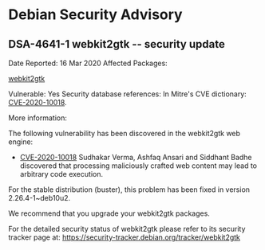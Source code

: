 
Debian Security Advisory
========================


DSA-4641-1 webkit2gtk -- security update
----------------------------------------



Date Reported:
16 Mar 2020
Affected Packages:

[webkit2gtk](https://packages.debian.org/src:webkit2gtk)

Vulnerable:
Yes
Security database references:
In Mitre's CVE dictionary: [CVE-2020-10018](https://security-tracker.debian.org/tracker/CVE-2020-10018).  

More information:

The following vulnerability has been discovered in the webkit2gtk web
engine:


* [CVE-2020-10018](https://security-tracker.debian.org/tracker/CVE-2020-10018)
Sudhakar Verma, Ashfaq Ansari and Siddhant Badhe discovered that
 processing maliciously crafted web content may lead to arbitrary
 code execution.


For the stable distribution (buster), this problem has been fixed in
version 2.26.4-1~deb10u2.


We recommend that you upgrade your webkit2gtk packages.


For the detailed security status of webkit2gtk please refer to
its security tracker page at:
<https://security-tracker.debian.org/tracker/webkit2gtk>





